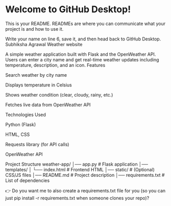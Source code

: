 # Welcome to GitHub Desktop!

This is your README. READMEs are where you can communicate what your project is and how to use it.

Write your name on line 6, save it, and then head back to GitHub Desktop.
Subhiksha Agrawal
 Weather website

A simple weather application built with Flask and the OpenWeather API.
Users can enter a city name and get real-time weather updates including temperature, description, and an icon.
Features

Search weather by city name

Displays temperature in Celsius

Shows weather condition (clear, cloudy, rainy, etc.)

Fetches live data from OpenWeather API

 Technologies Used

Python (Flask)

HTML, CSS

Requests library (for API calls)

OpenWeather API

 Project Structure
weather-app/
│── app.py              # Flask application
│── templates/
│    └── index.html     # Frontend HTML
│── static/             # (Optional) CSS/JS files
│── README.md           # Project description
│── requirements.txt    # List of dependencies





👉 Do you want me to also create a requirements.txt file for you (so you can just pip install -r requirements.txt when someone clones your repo)?
